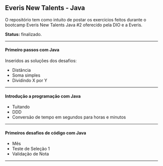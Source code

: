 ## Everis New Talents - Java

O repositório tem como intuito de postar os exercicios feitos durante o bootcamp Everis New Talents Java #2 oferecido pela DIO e a Everis. 

**Status:** finalizado.  

------

#### Primeiro passos com Java 
Inseridos as soluções dos desafios: 

* Distância
* Soma simples
* Dividindo X por Y

------

#### Introdução a programação com Java

- Tuitando
- DDD 
- Conversão de tempo em segundos para horas e minutos

------

#### Primeiros desafios de código com Java 

- Mês 
- Teste de Seleção 1 
- Validação de Nota

------

